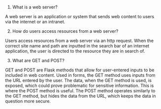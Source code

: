 1. What is a web server?

A web server is an application or system that sends web content to users via the internet or an intranet.

2. How do users access resources from a web server?

Users access resources from a web server via an http request. When the correct site name and path are inputted in the search bar of an internet application, the user is directed to the resource they are in search of.

3. What are GET and POST?

GET and POST are Flask methods that allow for user-entered inputs to be included in web content. Used in forms, the GET method uses inputs from the URL entered by the user. The data, when the GET method is used, is exposed, which could prove problematic for sensitive information. This is where the POST method is useful. The POST method operates similarly to the GET method, but hides the data from the URL, which keeps the data in question more secure.